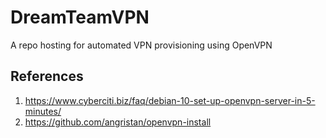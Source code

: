 # DreamTeamVPN

A repo hosting for automated VPN provisioning using OpenVPN

## References

1. https://www.cyberciti.biz/faq/debian-10-set-up-openvpn-server-in-5-minutes/
2. https://github.com/angristan/openvpn-install